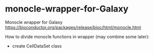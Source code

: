 # monocle-wrapper-for-Galaxy
Monocle wrapper for Galaxy
https://bioconductor.org/packages/release/bioc/html/monocle.html

How to divide monocle functions in wrapper (may combine some later):
- create CellDataSet class